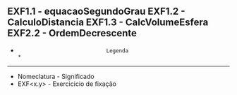 EXF1.1              -                  equacaoSegundoGrau
EXF1.2              -                  CalculoDistancia
EXF1.3              -                  CalcVolumeEsfera
EXF2.2              -                  OrdemDecrescente
-------------------------------------------------------------------------------
*                                 Legenda                                     *
-------------------------------------------------------------------------------
* Nomeclatura         -                Significado
* EXF<x.y>            -                Exercicicio de fixação

